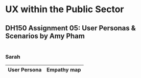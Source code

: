 # UX within the Public Sector 
## DH150 Assignment 05: User Personas & Scenarios by Amy Pham


### <br/> Sarah 
User Persona | Empathy map
------------ | ------------
